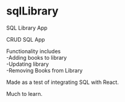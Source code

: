 # sqlLibrary
SQL Library App

CRUD SQL App

Functionality includes<br>
-Adding books to library<br>
-Updating library<br>
-Removing Books from Library

Made as a test of integrating SQL with React.

Much to learn.
